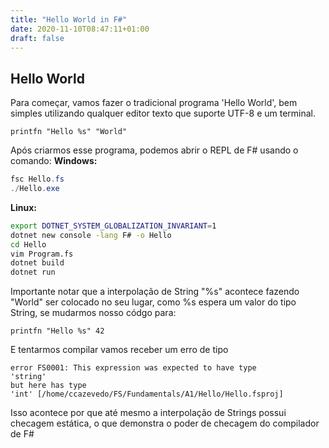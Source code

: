```yaml
---
title: "Hello World in F#"
date: 2020-11-10T08:47:11+01:00
draft: false
---
```


## Hello World
Para começar, vamos fazer o tradicional programa 'Hello World', bem simples utilizando qualquer editor texto que suporte UTF-8 e um terminal.
```F#
printfn "Hello %s" "World"
```
Após criarmos esse programa, podemos abrir o REPL de F# usando o comando:
**Windows:**
```powershell
fsc Hello.fs
./Hello.exe
```
**Linux:**
```bash
export DOTNET_SYSTEM_GLOBALIZATION_INVARIANT=1
dotnet new console -lang F# -o Hello
cd Hello
vim Program.fs
dotnet build
dotnet run
```
Importante notar que a interpolação de String "%s" acontece fazendo "World" ser colocado no seu lugar, como %s espera um valor do tipo String, se mudarmos nosso códgo para:
```F#
printfn "Hello %s" 42
```
E tentarmos compilar vamos receber um erro de tipo
 ```error
 error FS0001: This expression was expected to have type    
 'string'    
 but here has type    
 'int' [/home/ccazevedo/FS/Fundamentals/A1/Hello/Hello.fsproj]
```
Isso acontece por que até mesmo a interpolação de Strings possui checagem estática, o que demonstra o poder de checagem do compilador de F#

